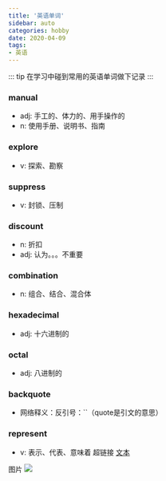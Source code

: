 ```yaml
---
title: '英语单词'
sidebar: auto
categories: hobby
date: 2020-04-09
tags:
- 英语
---
```


::: tip
在学习中碰到常用的英语单词做下记录
:::

<!-- more -->

### manual
* adj: 手工的、体力的、用手操作的
* n: 使用手册、说明书、指南

### explore
* v: 探索、勘察

### suppress
* v: 封锁、压制

### discount
* n: 折扣
* adj: 认为。。。不重要

### combination
* n: 组合、结合、混合体

### hexadecimal
* adj: 十六进制的

### octal
* adj: 八进制的

### backquote
* 网络释义：反引号：``（quote是引文的意思）

### represent
* v: 表示、代表、意味着
超链接 [文本](URL)
<!-- ../../.vuepress/public/line-height.png) -->
图片 ![](url)

